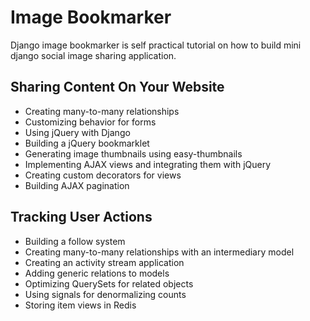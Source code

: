 # Image Bookmarker

Django image bookmarker is self practical tutorial on how to build mini django social image sharing application.

## Sharing Content On Your Website

* Creating many-to-many relationships
* Customizing behavior for forms
* Using jQuery with Django
* Building a jQuery bookmarklet
* Generating image thumbnails using easy-thumbnails
* Implementing AJAX views and integrating them with jQuery
* Creating custom decorators for views
* Building AJAX pagination

## Tracking User Actions

* Building a follow system
* Creating many-to-many relationships with an intermediary model
* Creating an activity stream application
* Adding generic relations to models
* Optimizing QuerySets for related objects
* Using signals for denormalizing counts
* Storing item views in Redis
